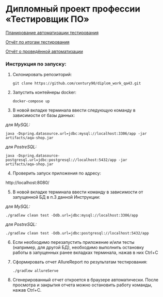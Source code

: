 # Дипломный проект профессии «Тестировщик ПО»

[Планирование автоматизации тестирования](https://github.com/century90/diplom_work_qa43/blob/master/Documents/plan.md)

[Отчёт по итогам тестирования](https://github.com/century90/diplom_work_qa43/blob/master/Documents/Report.md)

[Отчёт о проведённой автоматизации](https://github.com/century90/diplom_work_qa43/blob/master/Documents/Summary.md)

### Инструкция по запуску:

1. Склонировать репозиторий:

       git clone https://github.com/century90/diplom_work_qa43.git

2. Запустить контейнеры docker:

       docker-compose up

3. В новой вкладке терминала ввести следующую команду в зависимости от базы данных:

*для MySQL:*

    java -Dspring.datasource.url=jdbc:mysql://localhost:3306/app -jar artifacts/aqa-shop.jar

*для PostreSQL:*

    java -Dspring.datasource-postgresql.url=jdbc:postgresql://localhost:5432/app -jar artifacts/aqa-shop.jar

4. Проверить запуск приложения по адресу:

http://localhost:8080/

5. В новой вкладке терминала ввести команду в зависимости от запущенной БД в п.3 данной Инструкции:

*для MySQL:*

    ./gradlew clean test -Ddb.url=jdbc:mysql://localhost:3306/app

*для PostreSQL:*

    ./gradlew clean test -Ddb.url=jdbc:postgresql://localhost:5432/app

6. Если необходимо перезапустить приложение и/или тесты (например, для другой БД), необходимо выполнить остановку работы в запущенных ранее вкладках терминала, нажав в них Ctrl+С

7. Сформировать отчет AllureReport по результатам тестирования:

       ./gradlew allureServe

8. Сгенерированный отчет откроется в браузере автоматически. После просмотра и закрытия отчета можно остановить работу команды, нажав Ctrl+С.

